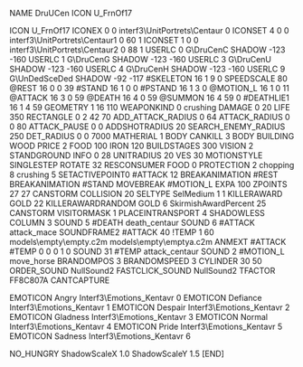NAME 			DruUCen
ICON 			U_FrnOf17

ICON 			U_FrnOf17
ICONEX 0 0 interf3\UnitPortrets\Centaur 0
ICONSET 4 0 0 interf3\UnitPortrets\Centaur1 0 60 1
ICONSET 1 0 0 interf3\UnitPortrets\Centaur2 0 88 1
USERLC 			0 G\DruCenC SHADOW -123 -160
USERLC 			1 G\DruCenG SHADOW -123 -160
USERLC 			3 G\DruCenU SHADOW -123 -160
USERLC 			4 G\DruCenH SHADOW -123 -160
USERLC 			9 G\UnDedSceDed SHADOW -92 -117
#SKELETON               16 1 9 0
SPEEDSCALE 80
@REST     		16 0 0 39 
#STAND    		16 1 0 0
#PSTAND   		16 1 3 0
@MOTION_L 		16 1 0 11
@ATTACK   		16 3 0 59
@DEATH    		16 4 0 59
@SUMMON			16 4 59 0
#DEATHLIE1 		16 1 4 59 
GEOMETRY 		1 16 110
WEAPONKIND 		0 crushing 
DAMAGE   		0 20
LIFE     		350
RECTANGLE 		0 2 42 70
ADD_ATTACK_RADIUS 	0 64
ATTACK_RADIUS 		0 0 80
ATTACK_PAUSE 		0 0
ADDSHOTRADIUS 		20
SEARCH_ENEMY_RADIUS 	250
DET_RADIUS 		0 0 7000
MATHERIAL 		1 BODY
CANKILL 3 BODY BUILDING WOOD
PRICE 			2 FOOD 100 IRON 120
BUILDSTAGES 		300
VISION 			2
STANDGROUND
INFO 			0 28
UNITRADIUS 		20
VES 			30
MOTIONSTYLE 		SINGLESTEP
ROTATE 			32
RESCONSUMER 		FOOD 0
PROTECTION 		2 chopping 8 crushing 5
SETACTIVEPOINT0 	#ATTACK 12
BREAKANIMATION 		#REST
BREAKANIMATION 		#STAND
MOVEBREAK 		#MOTION_L
EXPA 			100
ZPOINTS 		27 27
CANSTORM
COLLISION 20
SELTYPE SelMedium 1 1
KILLERAWARD             GOLD 22
KILLERAWARDRANDOM       GOLD 6
SkirmishAwardPercent 25
CANSTORM
VISITORMASK 1
PLACEINTRANSPORT 4
SHADOWLESS
COLUMN 3
SOUND 5 #DEATH death_centaur
SOUND 6 #ATTACK attack_mace
SOUNDFRAME2 #ATTACK 40
!TEMP  1 60 models\empty\empty.c2m models\empty\emptya.c2m
ANMEXT #ATTACK #TEMP 0 0 0 1 0
SOUND 31 #TEMP attack_centaur
SOUND 2 #MOTION_L move_horse
BRANDOMPOS 3
BRANDOMSPEED 3
CYLINDER 30 50
ORDER_SOUND NullSound2
FASTCLICK_SOUND NullSound2
TFACTOR FF8C807A
CANTCAPTURE

EMOTICON Angry Interf3\Emotions_Kentavr 0
EMOTICON Defiance Interf3\Emotions_Kentavr 1
EMOTICON Despair Interf3\Emotions_Kentavr 2
EMOTICON Gladness Interf3\Emotions_Kentavr 3
EMOTICON Normal Interf3\Emotions_Kentavr 4
EMOTICON Pride Interf3\Emotions_Kentavr 5
EMOTICON Sadness Interf3\Emotions_Kentavr 6

NO_HUNGRY
ShadowScaleX 1.0
ShadowScaleY 1.5
[END]
